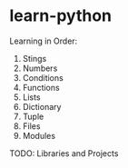 # learn-python

Learning in Order:
1. Stings
2. Numbers
3. Conditions
4. Functions
5. Lists
6. Dictionary
7. Tuple
8. Files
9. Modules

TODO:  Libraries and Projects

